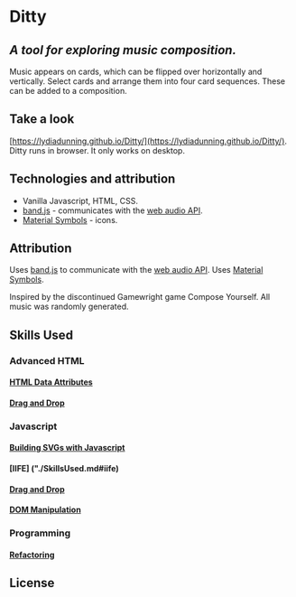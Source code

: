 # Ditty

## _A tool for exploring music composition._
Music appears on cards, which can be flipped over horizontally and vertically.
Select cards and arrange them into four card sequences. These can be
added to a composition.

## Take a look
[https://lydiadunning.github.io/Ditty/](https://lydiadunning.github.io/Ditty/).
Ditty runs in browser. It only works on desktop.


## Technologies and attribution
* Vanilla Javascript, HTML, CSS.
* [band.js](https://github.com/meenie/band.js) - communicates with the [web audio API](https://developer.mozilla.org/en-US/docs/Web/API/Web_Audio_API).
* [Material Symbols](https://fonts.google.com/icons) - icons.

## Attribution

Uses [band.js](https://github.com/meenie/band.js) to communicate with the [web audio API](https://developer.mozilla.org/en-US/docs/Web/API/Web_Audio_API).
Uses [Material Symbols](https://fonts.google.com/icons).

Inspired by the discontinued Gamewright game Compose Yourself. 
All music was randomly generated.

## Skills Used

### Advanced HTML
#### [HTML Data Attributes](./SkillsUsed.md#data-attributes)
#### [Drag and Drop](./SkillsUsed.md#drag-drop)

### Javascript
#### [Building SVGs with Javascript](./SkillsUsed.md#svg-js)
#### [IIFE] ("./SkillsUsed.md#iife)
#### [Drag and Drop](./SkillsUsed.md#drag-drop)
#### [DOM Manipulation](./SkillsUsed.md#dom)

### Programming
#### [Refactoring](./SkillsUsed.md#refactoring)

## License
